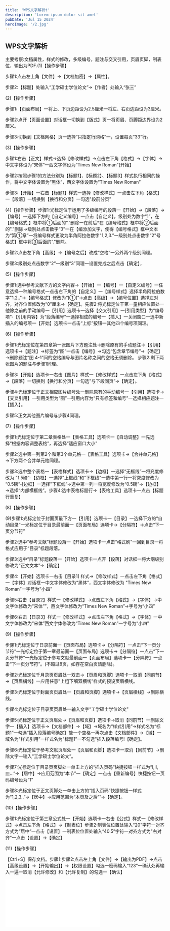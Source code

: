 ```yaml
---
title: 'WPS文字解析t'
description: 'Lorem ipsum dolor sit amet'
pubDate: 'Jul 15 2024'
heroImage: '/2.jpg'
---
```



## WPS文字解析

主要考察:文档属性，样式的修改，多级编号，题注与交叉引用，页眉页脚，制表位，输出为PDF.(1)【操作步骤】

步骤1:点击左上角【文件】→【文档加密】→【属性】。

步骤2:【标题】处输入“工学硕士学位论文”→【作者】处输入“张三”

(2)【操作步骤】

步骤1:【页面布局】一将上、下页边距设为2.5厘米一将左、右页边距设为3厘米。

步骤2:点开【页面设置】对话框一切换到【版式】页一将页眉、页脚距边界设为2厘米。

步骤3:切换到【文档网格】页一选择“只指定行网格”一，设置每页“33”行。

(3)【操作步骤】

步骤1:右击【正文】样式→选择【修改样式】→点击左下角【格式】→【字体】→中文字体设为“宋体”一西文字体设为“Times New Roman"[开始】

步骤2:按照步骤1的方法分别为【标题1】、【标题2】、【标题3】样式执行相同的操作，将中文字体设置为“黑体”，西文字体设置为“Times New Roman”

步骤3:【开始】一右击【标题1】样式一选择【修改样式】一点击左下角【格式】一【段落】一切换到【换行和分页】一勾选"段前分页"

(4)【操作步骤】步骤1:光标定位于运用了多级编号的段落一【开始】→【段落】→【编号】一选择下方的【自定义编号】一点击【自定义】，级别处为数字“1”，在【编号格式,】框中将①后面的“.”删除一在前后*在【编号格式】框中将②后面的".”删除→级别处点击数字“3”一在【编添加文字，使得【编号格式】框中文本为“第①章”一将编号样式更改为半角阿拉伯数字"1,2,3.”一级别处点击数字“2"号格式】框中将③后面的“."删除。

步骤2:点击左下角【高级】→【编号之后】改成“空格”一另外两个级别同理。

步骤3:级别处点击数字“2”一级别“3”同理一设置完成之后点击【确定】，

(5)【操作步骤】

步骤1:选中参考文献下方的文字内容→【开始】一【编号】一【自定义编号】一任意选择一种编号格式一点击右下角的【自定义】一【编号样式】选择半角阿拉伯数字"1.2.."→【编号格式】修改为“[①]”→点击【高级】→【编号位置】选择左对齐，对齐位置修改为“0”厘米→【确定】。先骤2:将光标定位干第一童相应位置处一他除之前的手动编号一【引用】选项卡一选择【交叉引用】一[引用类型】为“编号项”-【引用内容】为“段落编号”一选择相成的编号一【插入】一关闭窗口一选中新插入的编号项一【开始】选项卡一点击“上标”按钮一其他四个编号项同理。

(6)【操作步骤】

步骤1:光标定位在第四章第一张图片下方题注处→删除原有的手动题注→【引用】选项卡→【题注】→标签为“图”一点击【编号】→勾选“包含章节编号”→【确定】→删除题注“图 4-1”间的空格编号与图片名称之间的空格无须删除。
步骤2:剩下两张图片的题注与步骤1同理。

步骤3:【开始】选项卡一右击【图片】样式一【修改样式】一点击左下角【格式】→【段落】一切换到【换行和分页】一勾选"与下段同页”→【确定】。

步骤4:光标定位于正文相应图片编号处一删除原有的手动编号一【引用】选项卡→【交叉引用】一引用类型为“图”一引用内容为“只有标签和编号”一选择相应题注一【插入】。

步骤5:正文其他图片编号与步骤4同理。

(7)【操作步骤】

步骤1:光标定位于第二章表格处一【表格工具】选项卡一【自动调整】一先选择“根据内容调整表格”，再选择“适应窗口大小"

步骤2:选中第一列第2个和第3个单元格一【表格工具】选项卡→【合并单元格】→下方两个合并单元格同理。

步骡3:选中整个表格一【表格样式】选项卡→【边框】一选择“无框线”一将充度修改为 "1.5磅”-【边框】一选择"上框线”和“下框线"一选中第一行一将究度修改为 “0.5磅”-[边框】一选择"下框线”→选中第一列一将宽度修改为“0.5磅”→【边框】→选择“内部横框线”。步骤4:选中表格标题行→【表格工具】选项卡一点击【标题行重复】

(8)【操作步骤】

(9)步骤1:光标定位于封面页最下方一【引用】选项卡一【目录】一选择下方的“自动目录”一光标定位于目录最前面一【页面布局】选项卡→【分隔符】→点击“下一页分节符”

步骤2:选中“参考文献”标题段落一【开始】选项卡一点击“格式刷”一回到目录一将格式应用于“目录”标题段落。

步骤3:选中“目录”标题段落一【开始】选项卡一点开【段落】对话框一将大纲级别修改为“正文文本”→【确定】

步骤4:【开始】选项卡一右击【目录1] 样式→【修改样式】一点击左下角【格式】一【字体】对话框一中文字体修改为“黑体”，西文字体修改为 "Times New Roman”一字号为“小四”

步骤5:右击【目录2】样式一【修改样式】→点击左下角【格式】→【字体】→中文字体修改为“宋体””，西文字体修改为“Times New Roman”→字号为“小四”

步骤6:右击【日录3】样式一【修改样式】→点击左下角【格式】→【字体】一中文字体修改为“宋体”西文字体修改为“Times New Roman”一字号为“小四”

(9)【操作步骤】

步骡1:光标定位于日录前面一【页面布局】选项卡→【分隔符】一点击“下一页分节符”一光标定位于第一章最前面一【页面布局】选项卡→【分隔符】一点击“下一页分节符”一光标定位于参考文献最前面一【页面布局】选项卡一【分隔符】一点击“下一页分节符”。(不超过8页，如存在空白页请删除)。

步骤2:光标定位千月录页页眉处一双击→【页眉和页脚】选项卡一取消【同前节】→【页眉構线】一应用任意"上粗下细双横线”样式的预设页眉横线。

步骤3:光标定位于封面页页眉处一【页眉和页脚】选项卡→【页眉横线】→删除横线。

步骤4:光标定位于目录页页眉处一输入文字“工学硕士学位论文"

步骤5:光标定位于正文页眉处→【页眉和页脚】选项卡→取消【同前节】一删除文字一【插入】选项卡→【文档部件】→【域】→域名为“样式引用”→样式名为“标题1”一勾选“插入段落编号确定】敲一个空格一再次点击【文档部件】→【域】一域名为"样式引用”一样式名为"标题1”一不勾选"插入段落编号!【确定】。

步骤6:光标定位于参考文献页眉处一【页眉和页脚】选项卡一取消【同前节】→删除文字一输入“工学硕士学位论文”。

步骤7:光标定位于目录页页脚处一单击上方的“插入页码”快捷按钮一样式为“I,Ⅱ,皿…”→【居中】→应用范围为“本节”一【确定】一点击【重新编号】快捷按钮一页码编号设为“1"

步骤8:光标定位于正文页脚处一单击上方的“插入页码”快捷按钮一样式为“1,2,3..”→【居中】→应用范围为“本页及之后”'→【确定】。

(10)【操作步骤】

步骤1:光标定位于第三章公式处一【开始】选项卡一右击【公式】样式一【修改样式】→点击左下角【格式】→【制表位】步骤2:制表位位置处输入“20”字符一对齐方式为“居中”一点击【设置】一制表位位置处输入“40.5”字符一对齐方式为"右对齐”一点击【设置】→【确定】

(11)【操作步骤】

【Ctrl+S】保存文档。步骤1:步骤2:点击左上角【文件】→【输出为PDF】→点击【高级设置】→【开始输出】】→【权限设置】勾选一密码输入“123”一确认处再输入一遍一取消【允许修改】和【允许复制】的勾选一【确认】



<iframe src="//player.bilibili.com/player.html?isOutside=true&aid=1601749650&bvid=BV1E2421N7nc&cid=1464102239&p=1" scrolling="no" border="0" frameborder="no" framespacing="0" allowfullscreen="true"></iframe>